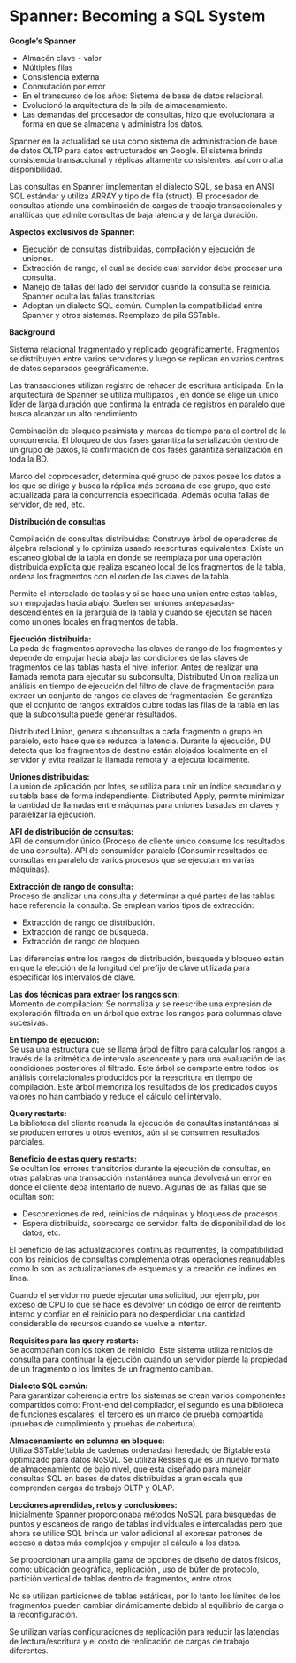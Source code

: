 # **Spanner: Becoming a SQL System**

**Google’s Spanner**  

* Almacén clave - valor
* Múltiples filas
* Consistencia externa
* Conmutación por error
* En el transcurso de los años: Sistema de base de datos relacional.
* Evolucionó la arquitectura de la pila de almacenamiento.
* Las demandas del procesador de consultas, hizo que evolucionara la forma en que se almacena y administra los datos.  

Spanner en la actualidad se usa como sistema de administración de base de datos OLTP para datos estructurados en Google. El sistema brinda consistencia transaccional y réplicas altamente consistentes, así como alta disponibilidad.  

Las consultas en Spanner implementan el dialecto SQL, se basa en ANSI SQL estándar y utiliza ARRAY y tipo de fila (struct). El procesador de consultas atiende una combinación de cargas de trabajo transaccionales y analíticas que admite consultas de baja latencia y de larga duración.  

**Aspectos exclusivos de Spanner:**  

* Ejecución de consultas distribuidas, compilación y ejecución de uniones.
* Extracción de rango, el cual se decide cúal servidor debe procesar una consulta.
* Manejo de fallas del lado del servidor cuando la consulta se reinicia. Spanner oculta las fallas transitorias.
* Adoptan un dialecto SQL común. Cumplen la compatibilidad entre Spanner y otros sistemas.
Reemplazo de pila SSTable.

**Background**  

Sistema  relacional fragmentado y replicado geográficamente. Fragmentos se distribuyen entre varios servidores y luego se replican en varios centros de datos separados geográficamente.  

Las transacciones utilizan registro de rehacer de escritura anticipada. En la arquitectura de Spanner se utiliza multipaxos , en donde se elige un único líder de larga duración que confirma la entrada de registros en paralelo que busca alcanzar un alto rendimiento.   

Combinación de bloqueo pesimista y marcas de tiempo  para el control de la concurrencia. El bloqueo de dos fases garantiza la serialización dentro de un grupo de paxos, la confirmación de dos fases garantiza serialización en toda la BD.  

Marco del coprocesador, determina qué grupo de paxos posee los datos a los que se dirige y busca la réplica más cercana de ese grupo, que esté actualizada para la concurrencia especificada. Además oculta fallas de servidor, de red, etc.  

**Distribución de consultas**  

Compilación de consultas distribuidas: Construye árbol de operadores de álgebra relacional y lo optimiza usando reescrituras equivalentes. Existe un escaneo global de la tabla en donde se reemplaza por una operación distribuida explícita que realiza escaneo local de los fragmentos de la tabla, ordena los fragmentos con el orden de las claves de la tabla.  

Permite el intercalado de tablas y si se hace una unión entre estas tablas, son empujadas hacia abajo. Suelen ser uniones antepasadas-descendientes en la jerarquía de la tabla y cuando se ejecutan se hacen como uniones locales en fragmentos de tabla.  

**Ejecución distribuida:**  
La poda de fragmentos aprovecha las claves de rango de los fragmentos y depende de empujar hacia abajo las condiciones de las claves de fragmentos de las tablas hasta el nivel inferior. Antes de realizar una llamada remota para ejecutar su subconsulta, Distributed Union realiza un análisis en tiempo de ejecución del filtro de clave de fragmentación para extraer un conjunto de rangos de claves de fragmentación. Se garantiza que el conjunto de rangos extraídos cubre  todas las filas de la tabla en las que la subconsulta puede generar resultados.  

Distributed Union, genera subconsultas a cada fragmento o grupo en paralelo, esto hace que se reduzca la latencia. Durante la ejecución, DU detecta que los fragmentos de destino están alojados localmente en el servidor y evita realizar la llamada remota y la ejecuta localmente.  

**Uniones distribuidas:**  
La unión de aplicación por lotes, se utiliza para unir un índice secundario y su tabla base de forma independiente. Distributed Apply, permite minimizar la cantidad de llamadas entre máquinas para uniones basadas en claves y paralelizar la ejecución.  

**API de distribución de consultas:**  
API de consumidor único (Proceso de cliente único consume los resultados de una consulta). API de consumidor paralelo (Consumir resultados de consultas en paralelo de varios procesos que se ejecutan en varias máquinas).  

**Extracción de rango de consulta:**  
Proceso de analizar una consulta y determinar a qué partes de las tablas hace referencia la consulta. Se emplean varios tipos de extracción:  

* Extracción de rango de distribución.
* Extracción de rango de búsqueda.
* Extracción de rango de bloqueo.  

Las diferencias entre los rangos de distribución, búsqueda y bloqueo están en que la elección de la longitud del prefijo de clave utilizada para especificar los intervalos de clave.  

**Las dos técnicas para extraer los rangos son:**  
Momento de compilación: Se normaliza y se reescribe  una expresión de exploración filtrada en un árbol que extrae los rangos para columnas clave sucesivas.  

**En tiempo de ejecución:**  
Se usa una estructura que se llama árbol de filtro para calcular los rangos a través de la aritmética de intervalo ascendente y para una evaluación de las condiciones posteriores al filtrado. Este árbol se comparte entre todos los análisis correlacionales producidos por la reescritura en tiempo de compilación. Este árbol memoriza los resultados de los predicados cuyos valores no han cambiado y reduce el cálculo del intervalo.  

**Query restarts:**  
La biblioteca del cliente reanuda la ejecución de consultas instantáneas si se producen errores u otros eventos, aún si se consumen resultados parciales.  

**Beneficio de estas query restarts:**  
Se ocultan los errores transitorios durante la ejecución de consultas, en otras palabras una transacción instantánea nunca devolverá un error en donde el cliente deba intentarlo de nuevo. Algunas de las fallas que se ocultan son:  

* Desconexiones de red, reinicios de máquinas y bloqueos de procesos.
* Espera distribuida, sobrecarga de servidor, falta de disponibilidad de los datos, etc.  

El beneficio de las actualizaciones continuas recurrentes, la compatibilidad con los reinicios de consultas complementa otras operaciones reanudables como lo son las actualizaciones de esquemas y la creación de índices en línea.  

Cuando el servidor no puede ejecutar una solicitud, por ejemplo, por exceso de CPU lo que se hace es devolver un código de error de reintento interno y confiar en el reinicio para no desperdiciar una cantidad considerable de recursos cuando se vuelve a intentar.  

**Requisitos para las query restarts:**  
Se acompañan con los token de reinicio. Este sistema utiliza reinicios de consulta para continuar la ejecución cuando un servidor pierde la propiedad de un fragmento o los límites de un fragmento cambian.   

**Dialecto SQL común:**  
Para garantizar coherencia entre los sistemas se crean varios componentes compartidos  como: Front-end del compilador, el segundo es una biblioteca de funciones escalares; el tercero es un marco de prueba compartida (pruebas de cumplimiento y pruebas de cobertura).  

**Almacenamiento en columna en bloques:**  
Utiliza SSTable(tabla de cadenas ordenadas) heredado de Bigtable está optimizado para datos NoSQL. Se utiliza Ressies que es un nuevo formato de almacenamiento de bajo nivel, que está diseñado para manejar consultas SQL en bases de datos distribuidas a gran escala que comprenden cargas de trabajo OLTP y OLAP.  

**Lecciones aprendidas, retos y conclusiones:**  
Inicialmente Spanner proporcionaba métodos NoSQL para búsquedas de puntos y escaneos de rango de tablas individuales e intercaladas pero que ahora se utilice SQL brinda un valor adicional al expresar patrones de acceso a datos más complejos y empujar el cálculo a los datos.  

Se proporcionan una amplia gama de opciones de diseño de datos físicos, como: ubicación geográfica, replicación , uso de búfer de protocolo, partición vertical de tablas dentro de fragmentos, entre otros.  

No se utilizan particiones de tablas estáticas, por lo tanto los límites de los fragmentos pueden cambiar dinámicamente debido al equilibrio de carga o la reconfiguración.  

Se utilizan varias configuraciones de replicación para reducir las latencias de lectura/escritura y el costo de replicación de cargas de trabajo diferentes.


